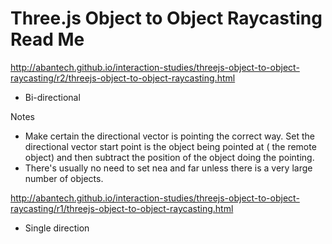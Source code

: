 Three.js Object to Object Raycasting Read Me
===

<http://abantech.github.io/interaction-studies/threejs-object-to-object-raycasting/r2/threejs-object-to-object-raycasting.html>

* Bi-directional

Notes

* Make certain the directional vector is pointing the correct way. Set the directional vector start point is the object being pointed at ( the remote object) and then subtract the position of the object doing the pointing.
* There's usually no need to set nea and far unless there is a very large number of objects.

<http://abantech.github.io/interaction-studies/threejs-object-to-object-raycasting/r1/threejs-object-to-object-raycasting.html>

* Single direction
